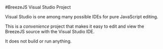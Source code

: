 #BreezeJS Visual Studio Project

Visual Studio is one among many possible IDEs for pure JavaScript editing.

This is a *convenience* project that makes it easy to edit and view the BreezeJS source with the Visual Studio IDE.

It does not build or run anything. 

